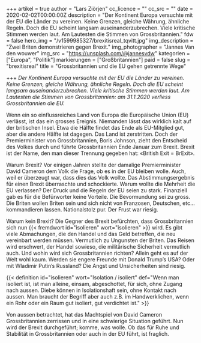 +++
artikel = true
author = "Lars Ziörjen"
cc_licence = ""
cc_src = ""
date = 2020-02-02T00:00:00Z
description = "Der Kontinent Europa versuchte mit der EU die Länder zu vereinen. Keine Grenzen, gleiche Währung, ähnliche Regeln. Doch die EU scheint langsam auseinanderzubrechen. Viele kritische Stimmen werden laut. Am Lautesten die Stimmen von Grossbritannien."
fdw = false
hero_img = "/v1599985327/brexitisreal_tqvitt.jpg"
img_description = "Zwei Briten demonstrieren gegen Brexit."
img_photographer = "Jannes Van den wouwer"
img_src = "https://unsplash.com/@jannesvdw"
kategorien = ["Europa", "Politik"]
markierungen = ["Großbritannien"]
paid = false
slug = "brexitisreal"
title = "Grossbritannien und die EU gehen getrennte Wege"

+++
_Der Kontinent Europa versuchte mit der EU die Länder zu vereinen. Keine Grenzen, gleiche Währung, ähnliche Regeln. Doch die EU scheint langsam auseinanderzubrechen. Viele kritische Stimmen werden laut. Am Lautesten die Stimmen von Grossbritannien: am 31.1.2020 verliess Grossbritannien die EU._

Wenn ein so einflussreiches Land von Europa die Europäische Union (EU) verlässt, ist das ein grosses Ereignis. Niemanden lässt das wirklich kalt auf der britischen Insel. Etwa die Hälfte findet das Ende als EU-Mitglied gut, aber die andere Hälfte ist dagegen. Das Land ist zerstritten. Doch der Premierminister von Grossbritannien, Boris Johnson, zieht den Entscheid des Volkes durch und führte Grossbritannien Ende Januar zum Brexit. Brexit ist der Name, den man dieser Trennung gegeben hat: «British Exit = BrExit».

Warum Brexit? Vor einigen Jahren stellte der damalige Premierminister David Cameron dem Volk die Frage, ob es in der EU bleiben wolle. Auch, weil er überzeugt war, dass dies das Volk wollte. Das Abstimmungsergebnis für einen Brexit überraschte und schockierte. Warum wollte die Mehrheit die EU verlassen? Der Druck und die Regeln der EU seien zu stark. Finanziell gab es für die Befürworter keine Vorteile. Die Bevormundung sei zu gross. Die Briten wollen Briten sein und sich nicht von Franzosen, Deutschen, etc… kommandieren lassen. Nationalstolz pur. Der Frust war riesig.

Warum kein Brexit? Die Gegner des Brexit befürchten, dass Grossbritannien sich nun {{< fremdwort id="isolieren" wort="isolieren" >}} wird. Es gibt viele Abmachungen, die den Handel und das Geld betreffen, die neu vereinbart werden müssen. Vermutlich zu Ungunsten der Briten. Das Reisen wird erschwert, der Handel sowieso, die militärische Sicherheit vermutlich auch. Und wohin wird sich Grossbritannien richten? Allein geht es auf der Welt wohl kaum. Werden sie engere Freunde mit Donald Trump’s USA? Oder mit Wladimir Putin’s Russland? Die Angst und Unsicherheiten sind riesig.

{{< definition id="isolieren" wort="Isolation / isoliert" def="Wenn man isoliert ist, ist man alleine, einsam, abgeschottet, für sich, ohne Zugang nach aussen. Diebe können in Isolationshaft sein, ohne Kontakt nach aussen. Man braucht der Begriff aber auch z.B. im Handwerklichen, wenn ein Rohr oder ein Raum gut isoliert, gut verdichtet ist." >}}

​Von aussen betrachtet, hat das Machtspiel von David Cameron Grossbritannien zerrissen und in eine schwierige Situation geführt. Nun wird der Brexit durchgeführt; komme, was wolle. Ob das für Ruhe und Stabilität in Grossbritannien oder auch in der EU führt, ist fraglich.